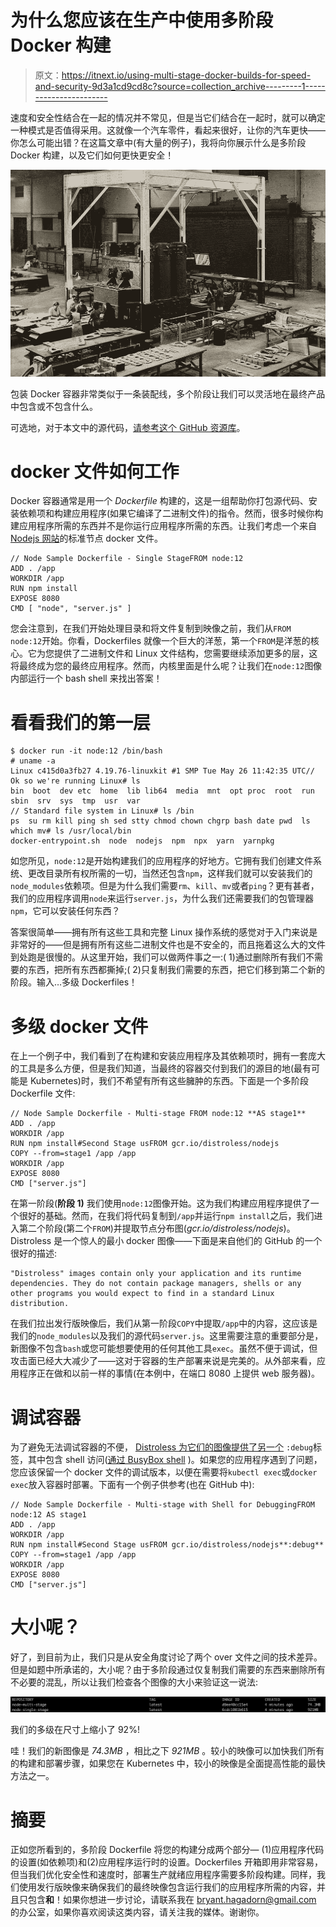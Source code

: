 # 为什么您应该在生产中使用多阶段 Docker 构建

> 原文：<https://itnext.io/using-multi-stage-docker-builds-for-speed-and-security-9d3a1cd9cd8c?source=collection_archive---------1----------------------->

速度和安全性结合在一起的情况并不常见，但是当它们结合在一起时，就可以确定一种模式是否值得采用。这就像一个汽车零件，看起来很好，让你的汽车更快——你怎么可能出错？在这篇文章中(有大量的例子)，我将向你展示什么是多阶段 Docker 构建，以及它们如何更快更安全！

![](img/50f6ca645d2d29b6b72df8673621395a.png)

包装 Docker 容器非常类似于一条装配线，多个阶段让我们可以灵活地在最终产品中包含或不包含什么。

可选地，对于本文中的源代码，[请参考这个 GitHub 资源库](https://github.com/blhagadorn/multi-stage-docker-example/tree/master)。

# docker 文件如何工作

Docker 容器通常是用一个 *Dockerfile* 构建的，这是一组帮助你打包源代码、安装依赖项和构建应用程序(如果它编译了二进制文件)的指令。然而，很多时候你构建应用程序所需的东西并不是你运行应用程序所需的东西。让我们考虑一个来自 [Nodejs 网站](https://nodejs.org/en/docs/guides/nodejs-docker-webapp/)的标准节点 docker 文件。

```
// Node Sample Dockerfile - Single StageFROM node:12
ADD . /app
WORKDIR /app
RUN npm install
EXPOSE 8080
CMD [ "node", "server.js" ]
```

您会注意到，在我们开始处理目录和将文件复制到映像之前，我们从`FROM node:12`开始。你看，Dockerfiles 就像一个巨大的洋葱，第一个`FROM`是洋葱的核心。它为您提供了二进制文件和 Linux 文件结构，您需要继续添加更多的层，这将最终成为您的最终应用程序。然而，内核里面是什么呢？让我们在`node:12`图像内部运行一个 bash shell 来找出答案！

# 看看我们的第一层

```
$ docker run -it node:12 /bin/bash
# uname -a
Linux c415d0a3fb27 4.19.76-linuxkit #1 SMP Tue May 26 11:42:35 UTC// Ok so we're running Linux# ls
bin  boot  dev etc  home  lib lib64  media  mnt  opt proc  root  run  sbin  srv  sys  tmp  usr  var
// Standard file system in Linux# ls /bin
ps  su rm kill ping sh sed stty chmod chown chgrp bash date pwd  ls which mv# ls /usr/local/bin
docker-entrypoint.sh  node  nodejs  npm  npx  yarn  yarnpkg
```

如您所见，`node:12`是开始构建我们的应用程序的好地方。它拥有我们创建文件系统、更改目录所有权所需的一切，当然还包含`npm`，这样我们就可以安装我们的`node_modules`依赖项。但是为什么我们需要`rm`、`kill`、`mv`或者`ping`？更有甚者，我们的应用程序调用`node`来运行`server.js`，为什么我们还需要我们的包管理器`npm`，它可以安装任何东西？

答案很简单——拥有所有这些工具和完整 Linux 操作系统的感觉对于入门来说是非常好的——但是拥有所有这些二进制文件也是不安全的，而且拖着这么大的文件到处跑是很慢的。从这里开始，我们可以做两件事之一:( 1)通过删除所有我们不需要的东西，把所有东西都撕掉;( 2)只复制我们需要的东西，把它们移到第二个新的阶段。输入…多级 Dockerfiles！

# 多级 docker 文件

在上一个例子中，我们看到了在构建和安装应用程序及其依赖项时，拥有一套庞大的工具是多么方便，但是我们知道，当最终的容器交付到我们的源目的地(最有可能是 Kubernetes)时，我们不希望有所有这些臃肿的东西。下面是一个多阶段 Dockerfile 文件:

```
// Node Sample Dockerfile - Multi-stage FROM node:12 **AS stage1**
ADD . /app
WORKDIR /app
RUN npm install#Second Stage usFROM gcr.io/distroless/nodejs
COPY --from=stage1 /app /app
WORKDIR /app
EXPOSE 8080
CMD ["server.js"]
```

在第一阶段(**阶段 1)** 我们使用`node:12`图像开始。这为我们构建应用程序提供了一个很好的基础。然而，在我们将代码复制到`/app`并运行`npm install`之后，我们进入第二个阶段(第二个`FROM`)并提取节点分布图(*gcr.io/distroless/nodejs*)。Distroless 是一个惊人的最小 docker 图像——下面是来自他们的 GitHub 的一个很好的描述:

```
"Distroless" images contain only your application and its runtime dependencies. They do not contain package managers, shells or any other programs you would expect to find in a standard Linux distribution.
```

在我们拉出发行版映像后，我们从第一阶段`COPY`中提取`/app`中的内容，这应该是我们的`node_modules`以及我们的源代码`server.js`。这里需要注意的重要部分是，新图像不包含`bash`或您可能想要使用的任何其他工具`exec`。虽然不便于调试，但攻击面已经大大减少了——这对于容器的生产部署来说是完美的。从外部来看，应用程序正在做和以前一样的事情(在本例中，在端口 8080 上提供 web 服务器)。

# 调试容器

为了避免无法调试容器的不便， [Distroless 为它们的图像提供了另一个](https://github.com/GoogleContainerTools/distroless#debug-images) `:debug`标签，其中包含 shell 访问([通过 BusyBox shell](https://en.wikipedia.org/wiki/BusyBox) )。如果您的应用程序遇到了问题，您应该保留一个 docker 文件的调试版本，以便在需要将`kubectl exec`或`docker exec`放入容器时部署。下面有一个例子供参考(也在 GitHub 中):

```
// Node Sample Dockerfile - Multi-stage with Shell for DebuggingFROM node:12 AS stage1
ADD . /app
WORKDIR /app
RUN npm install#Second Stage usFROM gcr.io/distroless/nodejs**:debug**
COPY --from=stage1 /app /app
WORKDIR /app
EXPOSE 8080
CMD ["server.js"]
```

# **大小呢？**

好了，到目前为止，我们只是从安全角度讨论了两个 over 文件之间的技术差异。但是如题中所承诺的，大小呢？由于多阶段通过仅复制我们需要的东西来删除所有不必要的混乱，所以让我们检查各个图像的大小来验证这一说法:

![](img/cc1ae10ac6cbf9bea96d4e81f1ae1bf6.png)

我们的多级在尺寸上缩小了 92%!

哇！我们的新图像是 *74.3MB* ，相比之下 *921MB* 。较小的映像可以加快我们所有的构建和部署步骤，如果您在 Kubernetes 中，较小的映像是全面提高性能的最快方法之一。

# 摘要

正如您所看到的，多阶段 Dockerfile 将您的构建分成两个部分— (1)应用程序代码的设置(如依赖项)和(2)应用程序运行时的设置。Dockerfiles 开箱即用非常容易，但当我们优化安全性和速度时，部署生产就绪应用程序需要多阶段构建。同样，我们使用发行版映像来确保我们的最终映像包含运行我们的应用程序所需的内容，并且只包含**和**！如果你想进一步讨论，请联系我在 bryant.hagadorn@gmail.com 的办公室，如果你喜欢阅读这类内容，请关注我的媒体。谢谢你。